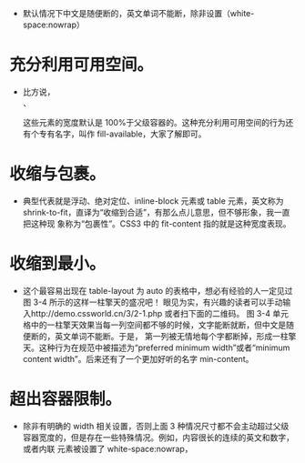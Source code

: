 * 默认情况下中文是随便断的，英文单词不能断，除非设置（white-space:nowrap）

# 充分利用可用空间。
* 比方说，<div>、<p>这些元素的宽度默认是 100%于父级容器的。这种充分利用可用空间的行为还有个专有名字，叫作 fill-available，大家了解即可。
# 收缩与包裹。
 * 典型代表就是浮动、绝对定位、inline-block 元素或 table 元素，英文称为 shrink-to-fit，直译为“收缩到合适”，有那么点儿意思，但不够形象，我一直把这种现
   象称为“包裹性”。CSS3 中的 fit-content 指的就是这种宽度表现。
# 收缩到最小。
 * 这个最容易出现在 table-layout 为 auto 的表格中，想必有经验的人一定见过图 3-4 所示的这样一柱擎天的盛况吧！
 眼见为实，有兴趣的读者可以手动输入http://demo.cssworld.cn/3/2-1.php 或者扫下面的二维码。
 图 3-4 单元格中的一柱擎天效果当每一列空间都不够的时候，文字能断就断，但中文是随便断的，英文单词不能断。于是，
 第一列被无情地每个字都断掉，形成一柱擎天。这种行为在规范中被描述为“preferred minimum
 width”或者“minimum content width”。后来还有了一个更加好听的名字 min-content。
# 超出容器限制。
* 除非有明确的 width 相关设置，否则上面 3 种情况尺寸都不会主动超过父级容器宽度的，但是存在一些特殊情况。例如，内容很长的连续的英文和数字，或者内联
 元素被设置了 white-space:nowrap，